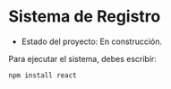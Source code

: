 <h1> Sistema de Registro </h1>

- Estado del proyecto: En construcción.

Para ejecutar el sistema, debes escribir:

```npm install react```

